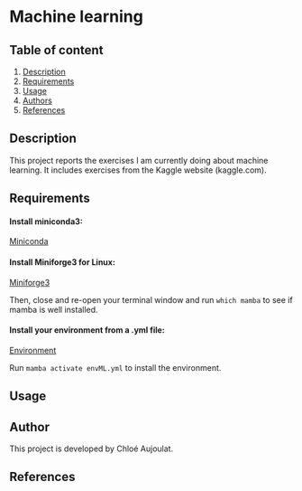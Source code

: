 # Machine learning

## Table of content

1. [Description](#descrp)
2. [Requirements](#req)
3. [Usage](#usage)
4. [Authors](#authors)
5. [References](#references)

<a name="descrp"></a>

## Description

This project reports the exercises I am currently doing about machine learning. It includes exercises from the Kaggle website (kaggle.com).

<a name="req"></a> 

## Requirements

#### Install miniconda3: 

[Miniconda](https://docs.conda.io/en/latest/miniconda.html#linux-installers)

#### Install Miniforge3 for Linux:

[Miniforge3](https://github.com/conda-forge/miniforge?tab=readme-ov-file)

Then, close and re-open your terminal window and run ```which mamba``` to see if mamba is well installed.

#### Install your environment from a .yml file:

[Environment](https://conda.io/projects/conda/en/latest/user-guide/tasks/manage-environments.html#activating-an-environment)

Run ```mamba activate envML.yml``` to install the environment.

<a name="usage"></a> 

## Usage

<a name="authors"></a> 

## Author
This project is developed by Chloé Aujoulat.

<a name="references"></a> 

## References
